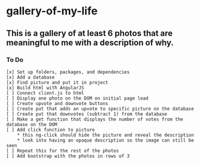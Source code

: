 # gallery-of-my-life

## This is a gallery of at least 6 photos that are meaningful to me with a description of why. 

### To Do
    [x] Set up folders, packages, and dependencies
    [x] Add a database
    [x] Find picture and put it in project
    [x] Build html with AngularJS
    [ ] Connect client.js to html
    [ ] Display one photo on the DOM on initial page load
    [ ] Create upvote and downvote buttons 
    [ ] Create put that adds an upvote to specific picture on the database
    [ ] Create put that downvotes (subtract 1) from the database
    [ ] Make a get function that displays the number of votes from the database on the DOM
    [ ] Add click function to picture
        * this ng-click should hide the picture and reveal the description
        * look into having an opaque description so the image can still be seen
    [ ] Repeat this for the rest of the photos
    [ ] Add bootstrap with the photos in rows of 3 